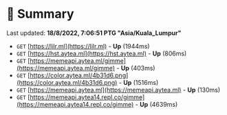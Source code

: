 # 📖 Summary
Last updated: **18/8/2022, 7:06:51 PTG "Asia/Kuala_Lumpur"**

- `GET` [https://lilr.ml](https://lilr.ml) - **Up** (1944ms)
- `GET` [https://hst.aytea.ml](https://hst.aytea.ml) - **Up** (806ms)
- `GET` [https://memeapi.aytea.ml/gimme](https://memeapi.aytea.ml/gimme) - **Up** (403ms)
- `GET` [https://color.aytea.ml/4b31d6.png](https://color.aytea.ml/4b31d6.png) - **Up** (1516ms)
- `GET` [https://memeapi.aytea.ml](https://memeapi.aytea.ml) - **Up** (130ms)
- `GET` [https://memeapi.aytea14.repl.co/gimme](https://memeapi.aytea14.repl.co/gimme) - **Up** (4639ms)
